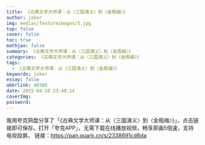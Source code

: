 ```yaml
---
title: 《古典文学大师课：从〈三国演义〉到〈金瓶梅〉》
author: joker
img: medias/featureimages/5.jpg
top: false
cover: false
toc: true
mathjax: false
summary: 《古典文学大师课：从〈三国演义〉到〈金瓶梅〉》
categories: 《古典文学大师课：从〈三国演义〉到〈金瓶梅〉》
tags:
  - 《古典文学大师课：从〈三国演义〉到〈金瓶梅〉》
keywords: joker
essay: false
abbrlink: 48306
date: 2025-04-20 23:40:14
coverImg:
password:
---
```


我用夸克网盘分享了「《古典文学大师课：从〈三国演义〉到〈金瓶梅〉》」，点击链接即可保存。打开「夸克APP」，无需下载在线播放视频，畅享原画5倍速，支持电视投屏。
链接：https://pan.quark.cn/s/2338691cd6da
